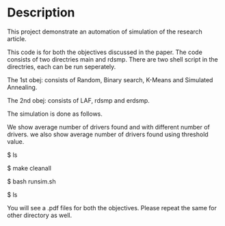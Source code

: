 # Description
This project demonstrate an automation of simulation of the research article.

This code is for both the objectives discussed in the paper. The code consists of two directries main and rdsmp. There are two shell script in the directries, each can be run seperately. 

The 1st obej: consists of Random, Binary search, K-Means and Simulated Annealing.

The 2nd obej: consists of LAF, rdsmp and erdsmp. 

The simulation is done as follows.

We show average number of drivers found and with different number of drivers. we also show average number of drivers found using threshold value.

$ ls

$ make cleanall

$ bash runsim.sh

$ ls

You will see a .pdf files for both the objectives. Please repeat the same for other directory as well. 
